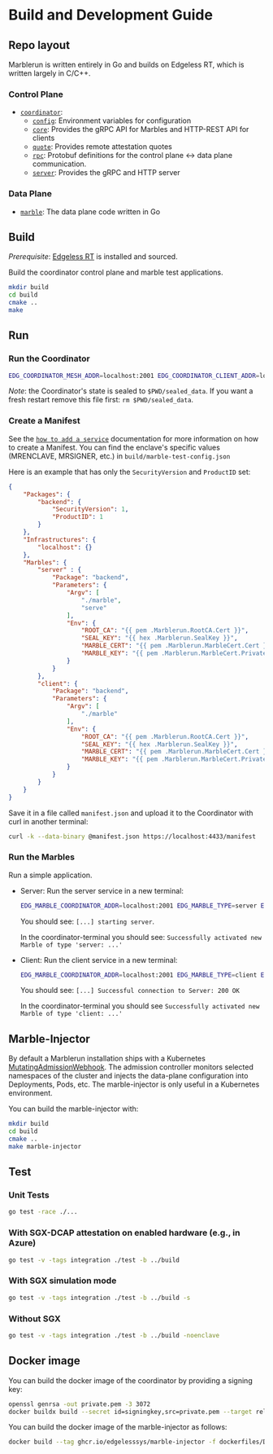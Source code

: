 
# Build and Development Guide

## Repo layout

Marblerun is written entirely in Go and builds on Edgeless RT, which is written largely in C/C++.

### Control Plane

* [`coordinator`](coordinator):
    * [`config`](coordinator/config): Environment variables for configuration
    * [`core`](coordinator/core): Provides the gRPC API for Marbles and HTTP-REST API for clients
    * [`quote`](coordinator/quote): Provides remote attestation quotes
    * [`rpc`](coordinator/rpc): Protobuf definitions for the control plane <-> data plane communication.
    * [`server`](coordinator/server): Provides the gRPC and HTTP server

### Data Plane

* [`marble`](marble): The data plane code written in Go

## Build

*Prerequisite*: [Edgeless RT](https://github.com/edgelesssys/edgelessrt) is installed and sourced.

Build the coordinator control plane and marble test applications.

```bash
mkdir build
cd build
cmake ..
make
```

## Run

### Run the Coordinator

```bash
EDG_COORDINATOR_MESH_ADDR=localhost:2001 EDG_COORDINATOR_CLIENT_ADDR=localhost:4433 EDG_COORDINATOR_DNS_NAMES=localhost EDG_COORDINATOR_SEAL_DIR=$PWD OE_SIMULATION=1 erthost build/coordinator-enclave.signed
```

*Note*: the Coordinator's state is sealed to `$PWD/sealed_data`. If you want a fresh restart remove this file first: `rm $PWD/sealed_data`.

### Create a Manifest

See the [`how to add a service`](https://marblerun.sh/docs/tasks/add-service/) documentation for more information on how to create a Manifest.
You can find the enclave's specific values (MRENCLAVE, MRSIGNER, etc.) in `build/marble-test-config.json`

Here is an example that has only the `SecurityVersion` and `ProductID` set:

```json
{
	"Packages": {
		"backend": {
			"SecurityVersion": 1,
			"ProductID": 1
		}
	},
	"Infrastructures": {
		"localhost": {}
	},
	"Marbles": {
		"server" : {
			"Package": "backend",
			"Parameters": {
				"Argv": [
					"./marble",
					"serve"
				],
				"Env": {
					"ROOT_CA": "{{ pem .Marblerun.RootCA.Cert }}",
					"SEAL_KEY": "{{ hex .Marblerun.SealKey }}",
					"MARBLE_CERT": "{{ pem .Marblerun.MarbleCert.Cert }}",
					"MARBLE_KEY": "{{ pem .Marblerun.MarbleCert.Private }}"
				}
			}
		},
		"client": {
			"Package": "backend",
			"Parameters": {
				"Argv": [
					"./marble"
				],
				"Env": {
					"ROOT_CA": "{{ pem .Marblerun.RootCA.Cert }}",
					"SEAL_KEY": "{{ hex .Marblerun.SealKey }}",
					"MARBLE_CERT": "{{ pem .Marblerun.MarbleCert.Cert }}",
					"MARBLE_KEY": "{{ pem .Marblerun.MarbleCert.Private }}"
				}
			}
	    }
	}
}
```

Save it in a file called `manifest.json` and upload it to the Coordinator with curl in another terminal:

```bash
curl -k --data-binary @manifest.json https://localhost:4433/manifest
```

### Run the Marbles

Run a simple application.

* Server:
    Run the server service in a new terminal:

    ```bash
    EDG_MARBLE_COORDINATOR_ADDR=localhost:2001 EDG_MARBLE_TYPE=server EDG_MARBLE_UUID_FILE=$PWD/server_uuid EDG_MARBLE_DNS_NAMES=localhost EDG_TEST_ADDR=localhost:8001 OE_SIMULATION=1 erthost build/marble-test-enclave.signed
    ```

    You should see: `[...] starting server`.

    In the coordinator-terminal you should see: `Successfully activated new Marble of type 'server: ...'`

* Client:
    Run the client service in a new terminal:

    ```bash
    EDG_MARBLE_COORDINATOR_ADDR=localhost:2001 EDG_MARBLE_TYPE=client EDG_MARBLE_UUID_FILE=$PWD/client_uuid EDG_MARBLE_DNS_NAMES=localhost EDG_TEST_ADDR=localhost:8001 OE_SIMULATION=1 erthost build/marble-test-enclave.signed
    ```

    You should see: `[...] Successful connection to Server: 200 OK`

    In the coordinator-terminal you should see `Successfully activated new Marble of type 'client: ...'`

## Marble-Injector

By default a Marblerun installation ships with a Kubernetes [MutatingAdmissionWebhook](https://kubernetes.io/docs/reference/access-authn-authz/admission-controllers/#mutatingadmissionwebhook).
The admission controller monitors selected namespaces of the cluster and injects the data-plane configuration into Deployments, Pods, etc.
The marble-injector is only useful in a Kubernetes environment.

You can build the marble-injector with:

```bash
mkdir build
cd build
cmake ..
make marble-injector
```

## Test

### Unit Tests

```bash
go test -race ./...
```

### With SGX-DCAP attestation on enabled hardware (e.g., in Azure)

```bash
go test -v -tags integration ./test -b ../build
```

### With SGX simulation mode

```bash
go test -v -tags integration ./test -b ../build -s
```

### Without SGX

```bash
go test -v -tags integration ./test -b ../build -noenclave
```

## Docker image

You can build the docker image of the coordinator by providing a signing key:

```bash
openssl genrsa -out private.pem -3 3072
docker buildx build --secret id=signingkey,src=private.pem --target release --tag ghcr.io/edgelesssys/coordinator -f dockerfiles/Dockerfile.coordinator .
```

You can build the docker image of the marble-injector as follows:

```bash
docker build --tag ghcr.io/edgelesssys/marble-injector -f dockerfiles/Dockerfile.marble-injector .
